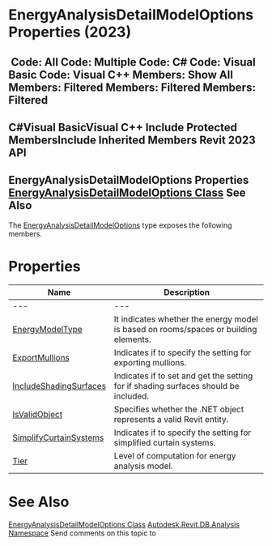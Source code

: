 # EnergyAnalysisDetailModelOptions Properties (2023)

﻿
 Code: All Code: Multiple Code: C# Code: Visual Basic Code: Visual C++  Members: Show All Members: Filtered Members: Filtered Members: Filtered   
---  
C#Visual BasicVisual C++
Include Protected MembersInclude Inherited Members
Revit 2023 API  
---  
EnergyAnalysisDetailModelOptions Properties  
[EnergyAnalysisDetailModelOptions Class](18297392-d94a-cdab-feb3-81482771c44d.md "EnergyAnalysisDetailModelOptions Class") See Also  
---  
The [EnergyAnalysisDetailModelOptions](18297392-d94a-cdab-feb3-81482771c44d.md "EnergyAnalysisDetailModelOptions Class") type exposes the following members.
# Properties
| Name | Description |
| --- | --- |
| --- | --- | --- |
| [EnergyModelType](74be020b-ad05-834c-71ba-8dcd7cf6ae37.md "EnergyModelType Property") | It indicates whether the energy model is based on rooms/spaces or building elements. |
| [ExportMullions](04d9f70b-ada4-d0fc-5ce7-b81250dbac8d.md "ExportMullions Property") | Indicates if to specify the setting for exporting mullions. |
| [IncludeShadingSurfaces](ceb9f732-a01f-7c34-21bf-431305bd1de8.md "IncludeShadingSurfaces Property") | Indicates if to set and get the setting for if shading surfaces should be included. |
| [IsValidObject](42896fca-db3d-9b7e-7cde-51a45a6e6b60.md "IsValidObject Property") | Specifies whether the .NET object represents a valid Revit entity. |
| [SimplifyCurtainSystems](5ffb0eb4-4864-a358-e4b8-16b32e41b8fd.md "SimplifyCurtainSystems Property") | Indicates if to specify the setting for simplified curtain systems. |
| [Tier](5452df51-4e96-5805-1aa0-0c4bd1ad2087.md "Tier Property") | Level of computation for energy analysis model. |

# See Also
[EnergyAnalysisDetailModelOptions Class](18297392-d94a-cdab-feb3-81482771c44d.md "EnergyAnalysisDetailModelOptions Class")
[Autodesk.Revit.DB.Analysis Namespace](958e2e12-587d-f188-5d7b-f13d7dbfdf48.md "Autodesk.Revit.DB.Analysis Namespace")
Send comments on this topic to 